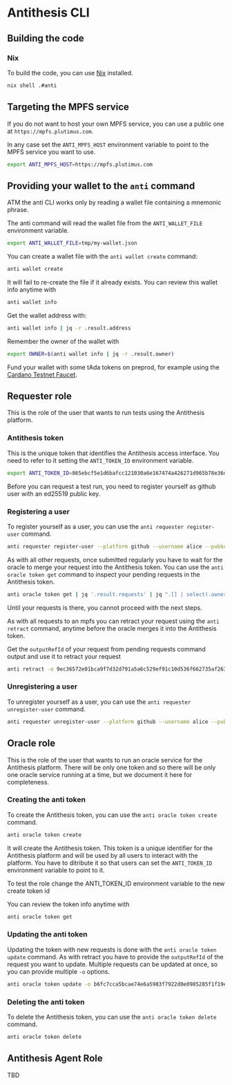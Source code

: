 # Antithesis CLI

## Building the code

### Nix

To build the code, you can use [Nix](https://nixos.org/download.html) installed.

```bash
nix shell .#anti
```

## Targeting the MPFS service

If you do not want to host your own MPFS service, you can use a public one at `https://mpfs.plutimus.com`.

In any case set the `ANTI_MPFS_HOST` environment variable to point to the MPFS service you want to use.

```bash
export ANTI_MPFS_HOST=https://mpfs.plutimus.com
```

## Providing your wallet to the `anti` command

ATM the anti CLI works only by reading a wallet file containing a mnemonic phrase.

The anti command will read the wallet file from the `ANTI_WALLET_FILE` environment variable.

```bash
export ANTI_WALLET_FILE=tmp/my-wallet.json
```

You can create a wallet file with the `anti wallet create` command:

```bash
anti wallet create
```

It will fail to re-create the file if it already exists. You can review this wallet info anytime with

```bash
anti wallet info
```

Get the wallet address with:

```bash
anti wallet info | jq -r .result.address
```

Remember the owner of the wallet with

```bash
export OWNER=$(anti wallet info | jq -r .result.owner)
```

Fund your wallet with some tAda tokens on preprod, for example using the [Cardano Testnet Faucet](https://docs.cardano.org/cardano-testnets/tools/faucet/).


## Requester role

This is the role of the user that wants to run tests using the Antithesis platform.

### Antithesis token

This is the unique token that identifies the Antithesis access interface. You need to refer to it setting the `ANTI_TOKEN_ID` environment variable.

```bash
export ANTI_TOKEN_ID=865ebcf5e1d6bafcc121030a6e167474a426271d965b78e36d90485adf540575
```

Before you can request a test run, you need to register yourself as github user with an ed25519 public key.

### Registering a user

To register yourself as a user, you can use the `anti requester register-user` command.

```bash
anti requester register-user --platform github --username alice --pubkeyhash AAAAC3NzaC1lZDI1NTE5AAAAIO773JHqlyLm5XzOjSe+Q5yFJyLFuMLL6+n63t4t7HR8
```

As with all other requests, once submitted regularly you have to wait for the oracle to merge your request into the Antithesis token.
You can use the `anti oracle token get` command to inspect your pending requests in the Antithesis token.

```bash
anti oracle token get | jq '.result.requests' | jq ".[] | select(.owner == \"${OWNER}\")"
```

Until your requests is there, you cannot proceed with the next steps.

As with all requests to an mpfs you can retract your request using the `anti retract` command, anytime before the oracle merges it into the Antithesis token.

Get the `outputRefId` of your request from pending requests command output and use it to retract your request

```bash
anti retract -o 9ec36572e01bca9f7d32d791a5a6c529ef91c10d536f662735af26311b2c8766-0
```

### Unregistering a user

To unregister yourself as a user, you can use the `anti requester unregister-user` command.

```bash
anti requester unregister-user --platform github --username alice --pubkeyhash AAAAC3NzaC1lZDI1NTE5AAAAIO773JHqlyLm5XzOjSe+Q5yFJyLFuMLL6+n63t4t7HR8
```

## Oracle role

This is the role of the user that wants to run an oracle service for the Antithesis platform. There will be only one token and so there will be only one oracle service running at a time, but we document it here for completeness.

### Creating the anti token

To create the Antithesis token, you can use the `anti oracle token create` command.

```bash
anti oracle token create
```

It will create the Antithesis token. This token is a unique identifier for the Antithesis platform and will be used by all users to interact with the platform. You have to ditribute it so that users can set the `ANTI_TOKEN_ID` environment variable to point to it.

To test the role change the ANTI_TOKEN_ID environment variable to the new create token id

You can review the token info anytime with

```bash
anti oracle token get
```

### Updating the anti token

Updating the token with new requests is done with the `anti oracle token update` command. As with retract you have to provide the `outputRefId` of the request you want to update. Multiple requests can be updated at once, so you can provide multiple `-o` options.

```bash
anti oracle token update -o b6fc7cca5bcae74e6a5983f7922d0e0985285f1f19e62ccc9cb9fd4d3766a81b-0
```

### Deleting the anti token

To delete the Antithesis token, you can use the `anti oracle token delete` command.

```bash
anti oracle token delete
```

## Antithesis Agent Role

TBD
